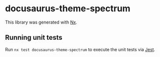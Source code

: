 # docusaurus-theme-spectrum

This library was generated with [Nx](https://nx.dev).

## Running unit tests

Run `nx test docusaurus-theme-spectrum` to execute the unit tests via [Jest](https://jestjs.io).
